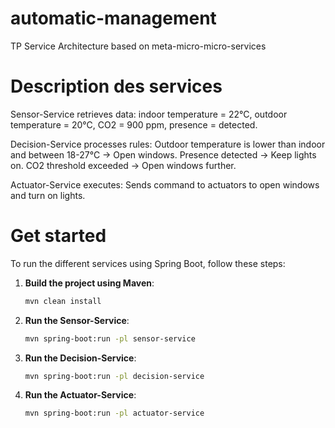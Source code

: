 # automatic-management
TP Service Architecture based on meta-micro-micro-services


# Description des services

Sensor-Service retrieves data: indoor temperature = 22°C, outdoor temperature = 20°C, CO2 = 900 ppm, presence = detected.

Decision-Service processes rules:
Outdoor temperature is lower than indoor and between 18-27°C → Open windows.
Presence detected → Keep lights on.
CO2 threshold exceeded → Open windows further.

Actuator-Service executes:
Sends command to actuators to open windows and turn on lights.


# Get started

To run the different services using Spring Boot, follow these steps:

1. **Build the project using Maven**:
    ```sh
    mvn clean install
    ```

2. **Run the Sensor-Service**:
    ```sh
    mvn spring-boot:run -pl sensor-service
    ```

3. **Run the Decision-Service**:
    ```sh
    mvn spring-boot:run -pl decision-service
    ```

4. **Run the Actuator-Service**:
    ```sh
    mvn spring-boot:run -pl actuator-service
    ```
